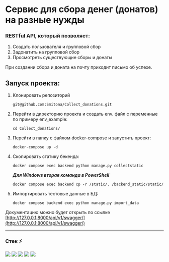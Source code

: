 # Сервис для сбора денег (донатов) на разные нужды

### RESTful API, который позволяет:
1. Создать пользователя и групповой сбор
2. Задонатить на групповой сбор
3. Просмотреть существующие сборы и донаты

При создании сбора и доната на почту приходит письмо об успехе.

## Запуск проекта:
1. Клонировать репозиторий
    ```
    git@github.com:Smitona/Collect_donations.git
    ```
2. Перейти в директорию проекта и создать env. файл с переменные по примеру env_example:
    ```
    cd Collect_donations/
    ```
3. Перейти в папку с файлом docker-compose и запустить проект:
   ```
   docker-compose up -d
   ```
4. Скопировать статику бекенда:
   ```
   docker compose exec backend python manage.py collectstatic
   ```
   ***Для Windows вторая команда в PowerShell***
   ```
   docker compose exec backend cp -r /static/. /backend_static/static/
   ```
5. Импортировать тестовые данные в БД:
   ```
   docker compose backend exec python manage.py import_data
   ```

Документацию можно будет открыть по ссылке [http://127.0.0.1:8000/api/v1/swagger/](http://127.0.0.1:8000/api/v1/swagger/)

---
### Стек ⚡
<img src="https://img.shields.io/badge/Python-black?style=for-the-badge&logo=Python&logoColor=DodgerBlue"/> <img src="https://img.shields.io/badge/Django-black?style=for-the-badge&logo=Django&logoColor=darkturquoise"/> <img src="https://img.shields.io/badge/postgresql-black?style=for-the-badge&logo=postgresql&logoColor=Cyan"/> <img src="https://img.shields.io/badge/Celery-black?style=for-the-badge&logo=Celery&logoColor=darkturquoise"/> <img src="https://img.shields.io/badge/redis-black?style=for-the-badge&logo=redis&logoColor=white/">
